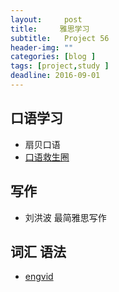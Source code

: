 ```yaml
---
layout:     post
title:     雅思学习
subtitle:   Project 56
header-img: ""
categories: [blog ]
tags: [project,study ]
deadline: 2016-09-01
---
```


## 口语学习
- 扇贝口语
- [口语救生圈][1]
## 写作
- 刘洪波 最简雅思写作
## 词汇 语法
- [engvid][2]


[1]:	http://www.speakingsaver.com/
[2]:	http://www.engvid.com/